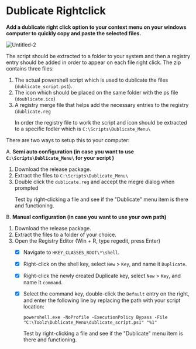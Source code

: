 # Dublicate Rightclick

**Add a dublicate right click option to your context menu on your windows computer to quickly copy and paste the selected files.**<p>
![Untitled-2](https://github.com/user-attachments/assets/b403ceba-aca7-4ff9-8334-ac0843b0f7fd)<p>
The script should be extracted to a folder to your system and then a registry entry should be added in order to appear on each file right click.
The zip contains three files:
1. The actual powershell script which is used to dublicate the files (`dublicate_script.ps1`).
2. The icon which should be placed on the same folder with the ps file (`doublicate.ico`)
3. A registry merge file that helps add the necessary entries to the registry (`dublicate.reg` <p>
In order the registry file to work the script and icon should be extracted to a specific fodler which is `C:\Scripts\Dublicate_Menu\`
<p><p>
There are two ways to setup this to your computer:
	
A. **Semi auto configuration (in case you want to use `C:\Scripts\Dublicate_Menu\` for your script )**
1. Download the release package.
2. Extract the files to `C:\Scripts\Dublicate_Menu\`
3. Double click the `dublicate.reg` and accept the megre dialog when prompted<p>
Test by right-clicking a file and see if the "Dublicate" menu item is there and functioning.

B. **Manual configuration (in case you want to use your own path)**
1. Download the release package.
2. Extract the files to a folder of your choice.
3. Open the Registry Editor (Win + R, type regedit, press Enter)
	- [x] Navigate to `HKEY_CLASSES_ROOT\*\shell`.
	- [x] Right-click on the shell key, select `New` > `Key`, and name it `Duplicate`.
	- [x] Right-click the newly created Duplicate key, select `New` > `Key`, and name it `command`.
	- [x] Select the command key, double-click the `Default` entry on the right, and enter the following line by replacing the path with your script location:<p> `powershell.exe -NoProfile -ExecutionPolicy Bypass -File "C:\Toolz\Dublicate_Menu\dublicate_script.ps1" "%1"`<p>
Test by right-clicking a file and see if the "Dublicate" menu item is there and functioning.



